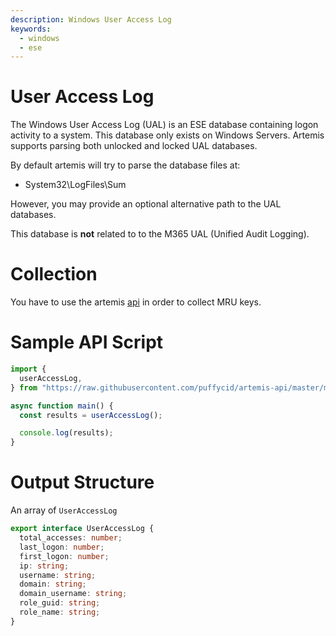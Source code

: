 ```yaml
---
description: Windows User Access Log
keywords:
  - windows
  - ese
---
```


# User Access Log

The Windows User Access Log (UAL) is an ESE database containing logon activity
to a system. This database only exists on Windows Servers. Artemis supports
parsing both unlocked and locked UAL databases.

By default artemis will try to parse the database files at:

- System32\\LogFiles\\Sum

However, you may provide an optional alternative path to the UAL databases.

This database is **not** related to to the M365 UAL (Unified Audit Logging).

# Collection

You have to use the artemis [api](../../API/overview.md) in order to collect MRU
keys.

# Sample API Script

```typescript
import {
  userAccessLog,
} from "https://raw.githubusercontent.com/puffycid/artemis-api/master/mod.ts";

async function main() {
  const results = userAccessLog();

  console.log(results);
}
```

# Output Structure

An array of `UserAccessLog`

```typescript
export interface UserAccessLog {
  total_accesses: number;
  last_logon: number;
  first_logon: number;
  ip: string;
  username: string;
  domain: string;
  domain_username: string;
  role_guid: string;
  role_name: string;
}
```

